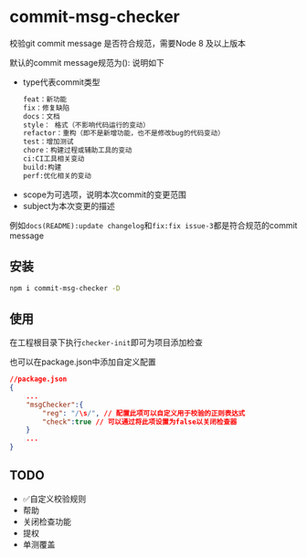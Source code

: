 # commit-msg-checker
校验git commit message 是否符合规范，需要Node 8 及以上版本

默认的commit message规范为<type>(<scope>):<subject>
说明如下
- type代表commit类型
    ```bash
    feat：新功能
    fix：修复缺陷
    docs：文档
    style： 格式（不影响代码运行的变动）
    refactor：重构（即不是新增功能，也不是修改bug的代码变动）
    test：增加测试
    chore：构建过程或辅助工具的变动
    ci:CI工具相关变动
    build:构建
    perf:优化相关的变动
    ```
- scope为可选项，说明本次commit的变更范围
- subject为本次变更的描述

例如`docs(README):update changelog`和`fix:fix issue-3`都是符合规范的commit message

## 安装
```bash
npm i commit-msg-checker -D
```
## 使用
在工程根目录下执行`checker-init`即可为项目添加检查

也可以在package.json中添加自定义配置
```json
//package.json
{
    ...
    "msgChecker":{
        "reg": "/\s/", // 配置此项可以自定义用于校验的正则表达式
        "check":true // 可以通过将此项设置为false以关闭检查器
    }
    ...
}
```
## TODO
- ✅自定义校验规则
- 帮助
- 关闭检查功能
- 提权
- 单测覆盖
